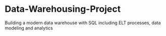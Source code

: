 # Data-Warehousing-Project
Building a modern data warehouse with SQL including ELT processes, data modeling and analytics
